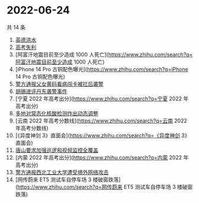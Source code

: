 # 2022-06-24

共 14 条

<!-- BEGIN -->
<!-- 最后更新时间 Fri Jun 24 2022 02:07:13 GMT+0800 (China Standard Time) -->

1. [英德洪水](https://www.zhihu.com/search?q=英德洪水)
1. [高考失利](https://www.zhihu.com/search?q=高考失利)
1. [阿富汗地震目前至少造成 1000 人死亡](https://www.zhihu.com/search?q=阿富汗地震目前至少造成 1000 人死亡)
1. [iPhone 14 Pro 古铜配色曝光](https://www.zhihu.com/search?q=iPhone 14 Pro 古铜配色曝光)
1. [警方通报父女黄码看病闯卡被拦后袭警](https://www.zhihu.com/search?q=警方通报父女黄码看病闯卡被拦后袭警)
1. [胡锡进评丹东袭警事件](https://www.zhihu.com/search?q=胡锡进评丹东袭警事件)
1. [宁夏 2022 年高考出分](https://www.zhihu.com/search?q=宁夏 2022 年高考出分)
1. [多地对常态化核酸检测作出动态调整](https://www.zhihu.com/search?q=多地对常态化核酸检测作出动态调整)
1. [云南 2022 年高考分数线](https://www.zhihu.com/search?q=云南 2022 年高考分数线)
1. [《异度神剑 3》直面会](https://www.zhihu.com/search?q=《异度神剑 3》直面会)
1. [唐山要求加强巡逻和视频监控全覆盖](https://www.zhihu.com/search?q=唐山要求加强巡逻和视频监控全覆盖)
1. [内蒙 2022 年高考出分](https://www.zhihu.com/search?q=内蒙 2022 年高考出分)
1. [警方通报西北工业大学遭受境外网络攻击](https://www.zhihu.com/search?q=警方通报西北工业大学遭受境外网络攻击)
1. [网传蔚来 ET5 测试车自停车场 3 楼破窗跌落](https://www.zhihu.com/search?q=网传蔚来 ET5 测试车自停车场 3
   楼破窗跌落)

<!-- END -->
